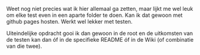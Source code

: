 Weet nog niet precies wat ik hier allemaal ga zetten, maar lijkt me wel leuk om elke test even in een aparte folder te doen. Kan ik dat gewoon met github pages hosten. Werkt wel lekker met testen.

Uiteindelijke opdracht gooi ik dan gewoon in de root en de uitkomsten van de testen kan dan óf in de specifieke README óf in de Wiki (of combinatie van die twee).
